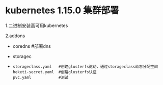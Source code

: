 # kubernetes 1.15.0 集群部署
1.二进制安装高可用kubernetes 

2.addons

- coredns       #部署dns

- storagec

- ```
  storageclass.yaml   #创建glusterfs驱动，通过storageclass动态分配空间
  heketi-secret.yaml  #创建glusterfs认证
  pvc.yaml            #测试
  ```

  

